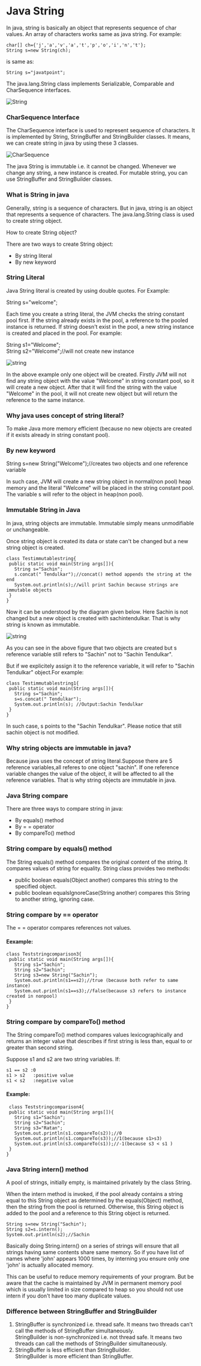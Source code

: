 # Java String

In java, string is basically an object that represents sequence of char values. An array of characters works same as java string. For example:

    char[] ch={'j','a','v','a','t','p','o','i','n','t'};  
    String s=new String(ch);  
    
is same as:

    String s="javatpoint";  
    
The java.lang.String class implements Serializable, Comparable and CharSequence interfaces.

![String](https://www.javatpoint.com/images/core/string-implements.png)

### CharSequence Interface
The CharSequence interface is used to represent sequence of characters. 
It is implemented by String, StringBuffer and StringBuilder classes. It means, we can create string in java by using these 3 classes.

![CharSequence](https://www.javatpoint.com/images/core/charsequence.png)

The java String is immutable i.e. it cannot be changed. Whenever we change any string, a new instance is created. For mutable string, you can use StringBuffer and StringBuilder classes.

### What is String in java

Generally, string is a sequence of characters. But in java, string is an object that represents a sequence of characters. The java.lang.String class is used to create string object.

How to create String object?

There are two ways to create String object:
- By string literal
- By new keyword

### String Literal

Java String literal is created by using double quotes. For Example:

  String s="welcome";  
  
Each time you create a string literal, the JVM checks the string constant pool first. If the string already exists in the pool, a reference to the pooled instance is returned. 
If string doesn't exist in the pool, a new string instance is created and placed in the pool. For example:

  String s1="Welcome";  
  String s2="Welcome";//will not create new instance  
  
 ![string](https://www.javatpoint.com/images/string.JPG)
 
 In the above example only one object will be created. Firstly JVM will not find any string object with the value "Welcome" in string constant pool, so it will create a new object. 
 After that it will find the string with the value "Welcome" in the pool,  it will not create new object but will return the reference to the same instance.
 
 ### Why java uses concept of string literal?

To make Java more memory efficient (because no new objects are created if it exists already in string constant pool).

### By new keyword

  String s=new String("Welcome");//creates two objects and one reference variable  
  
In such case, JVM will create a new string object in normal(non pool) heap memory and the literal "Welcome" will be placed in the string constant pool.
The variable s will refer to the object in heap(non pool).

### Immutable String in Java

In java, string objects are immutable. Immutable simply means unmodifiable or unchangeable.

Once string object is created its data or state can't be changed but a new string object is created.

    class Testimmutablestring{  
     public static void main(String args[]){  
       String s="Sachin";  
       s.concat(" Tendulkar");//concat() method appends the string at the end  
       System.out.println(s);//will print Sachin because strings are immutable objects  
     }  
    }  
    
 Now it can be understood by the diagram given below. Here Sachin is not changed but a new object is created with sachintendulkar. 
 That is why string is known as immutable.
 
 ![string](https://www.javatpoint.com/images/string2.JPG)
 
 As you can see in the above figure that two objects are created but s reference variable still refers to "Sachin" not to "Sachin Tendulkar".

But if we explicitely assign it to the reference variable, it will refer to "Sachin Tendulkar" object.For example:

    class Testimmutablestring1{  
     public static void main(String args[]){  
       String s="Sachin";  
       s=s.concat(" Tendulkar");  
       System.out.println(s); //Output:Sachin Tendulkar 
     }  
    }  
 
 In such case, s points to the "Sachin Tendulkar". Please notice that still sachin object is not modified.
 
 ### Why string objects are immutable in java?

Because java uses the concept of string literal.Suppose there are 5 reference variables,all referes to one object "sachin".
If one reference variable changes the value of the object, it will be affected to all the reference variables. 
That is why string objects are immutable in java.

### Java String compare
There are three ways to compare string in java:

- By equals() method
- By = = operator
- By compareTo() method

### String compare by equals() method

The String equals() method compares the original content of the string. It compares values of string for equality. String class provides two methods:

- public boolean equals(Object another) compares this string to the specified object.
- public boolean equalsIgnoreCase(String another) compares this String to another string, ignoring case.

### String compare by == operator

The = = operator compares references not values.

#### Eexample:

    class Teststringcomparison3{  
     public static void main(String args[]){  
       String s1="Sachin";  
       String s2="Sachin";  
       String s3=new String("Sachin");  
       System.out.println(s1==s2);//true (because both refer to same instance)  
       System.out.println(s1==s3);//false(because s3 refers to instance created in nonpool)  
     }  
    }
    

### String compare by compareTo() method

The String compareTo() method compares values lexicographically and returns an integer value that describes if first string is less than, equal to or greater than second string.

Suppose s1 and s2 are two string variables. If:

    s1 == s2 :0
    s1 > s2   :positive value
    s1 < s2   :negative value
    
 #### Example:
 
     class Teststringcomparison4{  
     public static void main(String args[]){  
       String s1="Sachin";  
       String s2="Sachin";  
       String s3="Ratan";  
       System.out.println(s1.compareTo(s2));//0  
       System.out.println(s1.compareTo(s3));//1(because s1>s3)  
       System.out.println(s3.compareTo(s1));//-1(because s3 < s1 )  
     }  
    }  
    
### Java String intern() method

A pool of strings, initially empty, is maintained privately by the class String.

When the intern method is invoked, if the pool already contains a string equal to this String object as determined by the equals(Object) method, 
then the string from the pool is returned. Otherwise, this String object is added to the pool and a reference to this String object is returned.

    String s=new String("Sachin");  
    String s2=s.intern();  
    System.out.println(s2);//Sachin  
    
Basically doing String.intern() on a series of strings will ensure that all strings having same contents share same memory. 
So if you have list of names where 'john' appears 1000 times, by interning you ensure only one 'john' is actually allocated memory.

This can be useful to reduce memory requirements of your program. But be aware that the cache is maintained by JVM in
permanent memory pool which is usually limited in size compared to heap so you should not use intern if you don't have too many 
duplicate values.

### Difference between StringBuffer and StringBuilder

1)	StringBuffer is synchronized i.e. thread safe. It means two threads can't call the methods of StringBuffer simultaneously.	
    StringBuilder is non-synchronized i.e. not thread safe. It means two threads can call the methods of StringBuilder simultaneously.
2)	StringBuffer is less efficient than StringBuilder.	
    StringBuilder is more efficient than StringBuffer.


